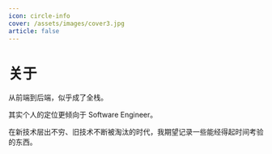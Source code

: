 ```yaml
---
icon: circle-info
cover: /assets/images/cover3.jpg
article: false
---
```


# 关于

从前端到后端，似乎成了全栈。

其实个人的定位更倾向于 Software Engineer。

在新技术层出不穷、旧技术不断被淘汰的时代，我期望记录一些能经得起时间考验的东西。
